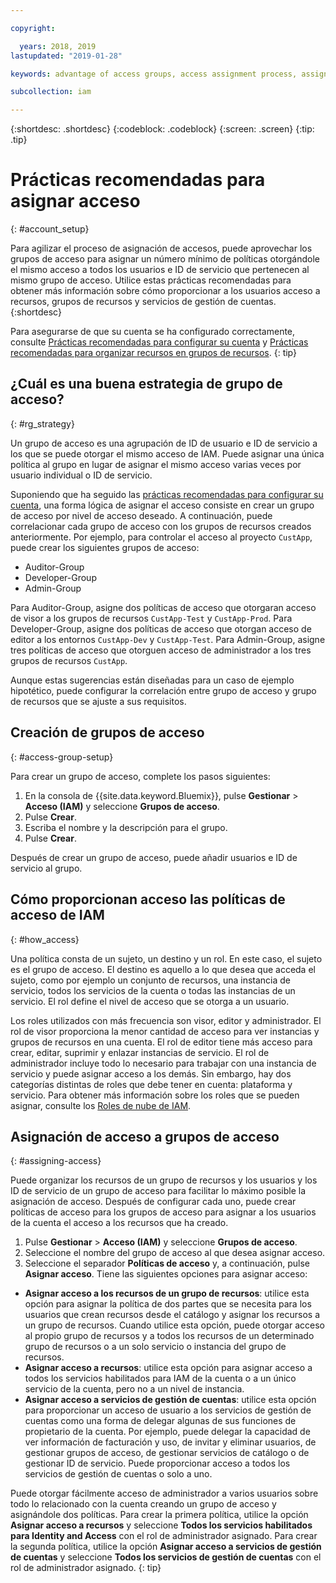 ```yaml
---

copyright:

  years: 2018, 2019
lastupdated: "2019-01-28"

keywords: advantage of access groups, access assignment process, assign access, best practice, access management, strategy

subcollection: iam

---
```


{:shortdesc: .shortdesc}
{:codeblock: .codeblock}
{:screen: .screen}
{:tip: .tip}

# Prácticas recomendadas para asignar acceso
{: #account_setup}

Para agilizar el proceso de asignación de accesos, puede aprovechar los grupos de acceso para asignar un número mínimo de políticas otorgándole el mismo acceso a todos los usuarios e ID de servicio que pertenecen al mismo grupo de acceso. Utilice estas prácticas recomendadas para obtener más información sobre cómo proporcionar a los usuarios acceso a recursos, grupos de recursos y servicios de gestión de cuentas.
{:shortdesc}

Para asegurarse de que su cuenta se ha configurado correctamente, consulte [Prácticas recomendadas para configurar su cuenta](/docs/account?topic=account-account_setup#account_setup) y [Prácticas recomendadas para organizar recursos en grupos de recursos](/docs/resources?topic=resources-bp_resourcegroups#bp_resourcegroups).
{: tip}

## ¿Cuál es una buena estrategia de grupo de acceso?
{: #rg_strategy}

Un grupo de acceso es una agrupación de ID de usuario e ID de servicio a los que se puede otorgar el mismo acceso de IAM. Puede asignar una única política al grupo en lugar de asignar el mismo acceso varias veces por usuario individual o ID de servicio.

Suponiendo que ha seguido las [prácticas recomendadas para configurar su cuenta](/docs/account?topic=account-account_setup#account_setup), una
forma lógica de asignar el acceso consiste en crear un grupo de acceso por nivel de acceso deseado. A continuación, puede correlacionar cada grupo de acceso con los grupos de recursos creados anteriormente. Por ejemplo, para controlar el acceso al proyecto `CustApp`, puede crear los siguientes grupos de acceso:

* Auditor-Group
* Developer-Group
* Admin-Group

Para Auditor-Group, asigne dos políticas de acceso que otorgaran acceso de visor a los grupos de recursos `CustApp-Test` y `CustApp-Prod`. Para Developer-Group, asigne dos políticas de acceso que otorgan acceso de editor a los entornos `CustApp-Dev` y `CustApp-Test`. Para Admin-Group, asigne tres políticas de acceso que otorguen acceso de administrador a los tres grupos de recursos `CustApp`.

Aunque estas sugerencias están diseñadas para un caso de ejemplo hipotético, puede configurar la correlación entre grupo de acceso y grupo de recursos que se ajuste a sus requisitos.

## Creación de grupos de acceso
{: #access-group-setup}

Para crear un grupo de acceso, complete los pasos siguientes:

1. En la consola de {{site.data.keyword.Bluemix}}, pulse **Gestionar** &gt; **Acceso (IAM)** y seleccione **Grupos de acceso**.
2. Pulse **Crear**.
3. Escriba el nombre y la descripción para el grupo.
4. Pulse **Crear**.

Después de crear un grupo de acceso, puede añadir usuarios e ID de servicio al grupo.

## Cómo proporcionan acceso las políticas de acceso de IAM
{: #how_access}

Una política consta de un sujeto, un destino y un rol. En este caso, el sujeto es el grupo de acceso. El destino es aquello a lo que desea que acceda el sujeto, como por ejemplo un conjunto de recursos, una instancia de servicio, todos los servicios de la cuenta o todas las instancias de un servicio. El rol define el nivel de acceso que se otorga a un usuario.

Los roles utilizados con más frecuencia son visor, editor y administrador. El rol de visor proporciona la menor cantidad de acceso para ver instancias y grupos de recursos en una cuenta. El rol de editor tiene más acceso para crear, editar, suprimir y enlazar instancias de servicio. El rol de administrador incluye todo lo necesario para trabajar con una instancia de servicio y puede asignar acceso a los demás. Sin embargo, hay dos categorías distintas de roles que debe tener en cuenta: plataforma y servicio. Para obtener más información sobre los roles que se pueden asignar, consulte los [Roles de nube de IAM](/docs/iam?topic=iam-iamusermanrol#iamusermanrol).

## Asignación de acceso a grupos de acceso
{: #assigning-access}

Puede organizar los recursos de un grupo de recursos y los usuarios y los ID de servicio de un grupo de acceso para facilitar lo máximo posible la asignación de acceso. Después de configurar cada uno, puede crear políticas de acceso para los grupos de acceso para asignar a los usuarios de la cuenta el acceso a los recursos que ha creado.

1. Pulse **Gestionar** &gt; **Acceso (IAM)** y seleccione **Grupos de acceso**.
2. Seleccione el nombre del grupo de acceso al que desea asignar acceso.
3. Seleccione el separador **Políticas de acceso** y, a continuación, pulse **Asignar acceso**. Tiene las siguientes opciones para asignar acceso:

  * **Asignar acceso a los recursos de un grupo de recursos**: utilice esta opción para asignar la política de dos partes que se necesita para los usuarios que crean recursos desde el catálogo y asignar los recursos a un grupo de recursos. Cuando utilice esta opción, puede otorgar acceso al propio grupo de recursos y a todos los recursos de un determinado grupo de recursos o a un solo servicio o instancia del grupo de recursos.
  * **Asignar acceso a recursos**: utilice esta opción para asignar acceso a todos los servicios habilitados para IAM de la cuenta o a un único servicio de la cuenta, pero no a un nivel de instancia.
  * **Asignar acceso a servicios de gestión de cuentas**: utilice esta opción para proporcionar un acceso de usuario a los servicios de gestión de cuentas como una forma de delegar algunas de sus funciones de propietario de la cuenta. Por ejemplo, puede delegar la capacidad de ver información de facturación y uso, de invitar y eliminar usuarios, de gestionar grupos de acceso, de gestionar servicios de catálogo o de gestionar ID de servicio. Puede proporcionar acceso a todos los servicios de gestión de cuentas o solo a uno.

Puede otorgar fácilmente acceso de administrador a varios usuarios sobre todo lo relacionado con la cuenta creando un grupo de acceso y asignándole dos políticas. Para crear la primera política, utilice la opción **Asignar acceso a recursos** y seleccione **Todos los servicios habilitados para Identity and Access** con el rol de administrador asignado. Para crear la segunda política, utilice la opción **Asignar acceso a servicios de gestión de cuentas** y seleccione **Todos los servicios de gestión de cuentas** con el rol de administrador asignado.
{: tip}
